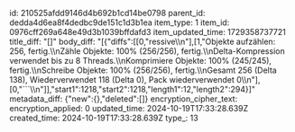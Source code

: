 id: 210525afdd9146d4b692b1cd14be0798
parent_id: dedda4d6ea8f4dedbc9de151c1d3b1ea
item_type: 1
item_id: 0976cff269a648e49d3b1039bffdafd3
item_updated_time: 1729358737721
title_diff: "[]"
body_diff: "[{\"diffs\":[[0,\"ressive\\\n\"],[1,\"Objekte aufzählen: 256, fertig.\\\nZähle Objekte: 100% (256/256), fertig.\\\nDelta-Kompression verwendet bis zu 8 Threads.\\\nKomprimiere Objekte: 100% (245/245), fertig.\\\nSchreibe Objekte: 100% (256/256), fertig.\\\nGesamt 256 (Delta 138), Wiederverwendet 118 (Delta 0), Pack wiederverwendet 0\\\n\"],[0,\"```\\\n\"]],\"start1\":1218,\"start2\":1218,\"length1\":12,\"length2\":294}]"
metadata_diff: {"new":{},"deleted":[]}
encryption_cipher_text: 
encryption_applied: 0
updated_time: 2024-10-19T17:33:28.639Z
created_time: 2024-10-19T17:33:28.639Z
type_: 13